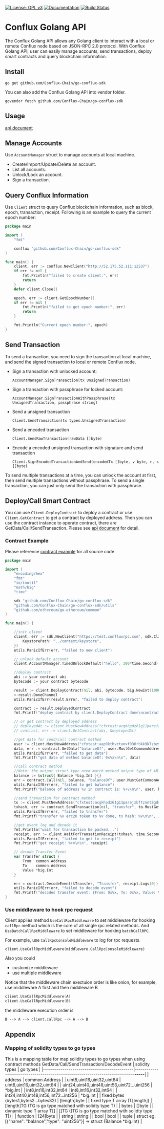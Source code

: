[![License: GPL v3](https://img.shields.io/badge/License-GPL%20v3-blue.svg)](https://github.com/Conflux-Chain/go-conflux-sdk/blob/master/LICENSE)
[![Documentation](https://img.shields.io/badge/Documentation-GoDoc-green.svg)](https://godoc.org/github.com/Conflux-Chain/go-conflux-sdk)
[![Build Status](https://travis-ci.org/Conflux-Chain/go-conflux-sdk.svg?branch=master)](https://travis-ci.org/Conflux-Chain/go-conflux-sdk)

# Conflux Golang API

The Conflux Golang API allows any Golang client to interact with a local or remote Conflux node based on JSON-RPC 2.0 protocol. With Conflux Golang API, user can easily manage accounts, send transactions, deploy smart contracts and query blockchain information.

## Install
```
go get github.com/Conflux-Chain/go-conflux-sdk
```
You can also add the Conflux Golang API into vendor folder.
```
govendor fetch github.com/Conflux-Chain/go-conflux-sdk
```

## Usage

[api document](https://github.com/Conflux-Chain/go-conflux-sdk/blob/master/api.md)

## Manage Accounts
Use `AccountManager` struct to manage accounts at local machine.
- Create/Import/Update/Delete an account.
- List all accounts.
- Unlock/Lock an account.
- Sign a transaction.

## Query Conflux Information
Use `Client` struct to query Conflux blockchain information, such as block, epoch, transaction, receipt. Following is an example to query the current epoch number:
```go
package main

import (
	"fmt"

	conflux "github.com/Conflux-Chain/go-conflux-sdk"
)

func main() {
	client, err := conflux.NewClient("http://52.175.52.111:12537")
	if err != nil {
		fmt.Println("failed to create client:", err)
		return
	}
	defer client.Close()

	epoch, err := client.GetEpochNumber()
	if err != nil {
		fmt.Println("failed to get epoch number:", err)
		return
	}

	fmt.Println("Current epoch number:", epoch)
}
```

## Send Transaction
To send a transaction, you need to sign the transaction at local machine, and send the signed transaction to local or remote Conflux node.
- Sign a transaction with unlocked account:

    `AccountManager.SignTransaction(tx UnsignedTransaction)`

- Sign a transaction with passphrase for locked account:

	`AccountManager.SignTransactionWithPassphrase(tx UnsignedTransaction, passphrase string)`

- Send a unsigned transaction

    `Client.SendTransaction(tx types.UnsignedTransaction)`

- Send a encoded transaction

    `Client.SendRawTransaction(rawData []byte)`

- Encode a encoded unsigned transaction with signature and send transaction

    `Client.SignEncodedTransactionAndSend(encodedTx []byte, v byte, r, s []byte)`

To send multiple transactions at a time, you can unlock the account at first, then send multiple transactions without passphrase. To send a single transaction, you can just only send the transaction with passphrase.

## Deploy/Call Smart Contract
You can use `Client.DeployContract` to deploy a contract or use `Client.GetContract` to get a contract by deployed address. Then you can use the contract instance to operate contract, there are GetData/Call/SendTransaction. Please see [api document](https://github.com/Conflux-Chain/go-conflux-sdk/blob/master/api.md) for detail.

### Contract Example
Please reference [contract example]((https://github.com/Conflux-Chain/go-conflux-sdk/blob/master/example/example_contract)) for all source code
```go
package main

import (
	"encoding/hex"
	"fmt"
	"io/ioutil"
	"math/big"
	"time"

	sdk "github.com/Conflux-Chain/go-conflux-sdk"
	"github.com/Conflux-Chain/go-conflux-sdk/utils"
	"github.com/ethereum/go-ethereum/common"
)

func main() {

	//init client
	client, err := sdk.NewClient("https://test.confluxrpc.com", sdk.ClientOption{
		KeystorePath: "../context/keystore",
	})
	utils.PanicIfErr(err, "failed to new client")

	// unlock default account
	client.AccountManager.TimedUnlockDefault("hello", 300*time.Second)

	//deploy contract
	abi := your contract abi
	bytecode := your contract bytecode

	result := client.DeployContract(nil, abi, bytecode, big.NewInt(100000), "biu", uint8(10), "BIU")
	<-result.DoneChannel
	utils.PanicIfErr(result.Error, "failed to deploy contract")

	contract := result.DeployedContract
	fmt.Printf("deploy contract by client.DeployContract done\ncontract address: %+v\ntxhash:%v\n\n", contract.Address, result.TransactionHash)

	// or get contract by deployed address
	// deployedAt := client.MustNewAddress("cfxtest:acgkhpdz61g11parejzbftznnt8gds15mp4wg54j5c")
	// contract, err := client.GetContract(abi, &deployedAt)

	//get data for send/call contract method
	user := client.MustNewAddress("cfxtest:aap9kthvctunvf030rbkk9k7zbzyz12dajp1u3sp4g")
	data, err := contract.GetData("balanceOf", user.MustGetCommonAddress())
	utils.PanicIfErr(err, "failed to get data")
	fmt.Printf("get data of method balanceOf: 0x%x\n\n", data)

	//call contract method
	//Note: the output struct type need match method output type of ABI, go type "*big.Int" match abi type "uint256", go type "struct{Balance *big.Int}" match abi tuple type "(balance uint256)"
	balance := &struct{ Balance *big.Int }{}
	err = contract.Call(nil, balance, "balanceOf", user.MustGetCommonAddress())
	utils.PanicIfErr(err, "failed to get balance")
	fmt.Printf("balance of address %v in contract is: %+v\n\n", user, balance)

	//send transction for contract method
	to := client.MustNewAddress("cfxtest:acgkhpdz61g11parejzbftznnt8gds15mp4wg54j5c")
	txhash, err := contract.SendTransaction(nil, "transfer", to.MustGetCommonAddress(), big.NewInt(10))
	utils.PanicIfErr(err, "failed to transfer")
	fmt.Printf("transfer %v erc20 token to %v done, tx hash: %v\n\n", 10, to, txhash)

	//get event log and decode it
	fmt.Println("wait for transaction be packed...")
	receipt, err := client.WaitForTransationReceipt(txhash, time.Second*2)
	utils.PanicIfErr(err, "failed to get tx receipt")
	fmt.Printf("get receipt: %+v\n\n", receipt)

	// decode Transfer Event
	var Transfer struct {
		From  common.Address
		To    common.Address
		Value *big.Int
	}

	err = contract.DecodeEvent(&Transfer, "Transfer", receipt.Logs[0])
	utils.PanicIfErr(err, "failed to decode event")
	fmt.Printf("decoded transfer event: {From: 0x%x, To: 0x%x, Value: %v} ", Transfer.From, Transfer.To, Transfer.Value)
}
```
### Use middleware to hook rpc request

Client applies method `UseCallRpcMiddleware` to set middleware for hooking `callRpc` method which is the core of all single rpc related methods. And `UseBatchCallRpcMiddleware` to set middleware for hooking `batchCallRPC`.

For example, use `CallRpcConsoleMiddleware` to log for rpc requests.
```golang
client.UseCallRpcMiddleware(middleware.CallRpcConsoleMiddleware)
```

Also you could 
- customize middleware
- use multiple middleware

Notice that the middleware chain exectuion order is like onion, for example, use middleware A first and then middleware B
```go
client.UseCallRpcMiddleware(A)
client.UseCallRpcMiddleware(B)
```
the middleware execution order is
```
B --> A --> client.callRpc --> A --> B
```

## Appendix
### Mapping of solidity types to go types 
This is a mapping table for map solidity types to go types when using contract methods GetData/Call/SendTransaction/DecodeEvent
| solidity types                               | go types                                                                          |
|----------------------------------------------|-----------------------------------------------------------------------------------|
| address                                      | common.Address                                                                    |
| uint8,uint16,uint32,uint64                   | uint8,uint16,uint32,uint64                                                        |
| uint24,uint40,uint48,uint56,uint72...uint256 | *big.Int                                                                          |
| int8,int16,int32,int64                       | int8,int16,int32,int64                                                            |
| int24,int40,int48,int56,int72...int256       | *big.Int                                                                          |
| fixed bytes (bytes1,bytes2...bytes32)        | [length]byte                                                                      |
| fixed type T array (T[length])               | [length]TG (TG is go type matched with solidty type T)                            |
| bytes                                        | []byte                                                                            |
| dynamic type T array T[]                     | []TG ((TG is go type matched with solidty type T))                                |
| function                                     | [24]byte                                                                          |
| string                                       | string                                                                            |
| bool                                         | bool                                                                              |
| tuple                                        | struct  eg:[{"name": "balance","type": "uint256"}] => struct {Balance *big.Int} |
